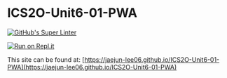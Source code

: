 # ICS2O-Unit6-01-PWA

[![GitHub's Super Linter](https://github.com/jaejun-lee06/ICS2O-Unit6-01-PWA/workflows/GitHub's%20Super%20Linter/badge.svg)](https://github.com/jaejun-lee06/ICS2O-Unit6-01-PWA/actions)

[![Run on Repl.it](https://repl.it/badge/github/jaejun-lee06/ICS2O-Unit6-01-PWA)](https://repl.it/github/jaejun-lee06/ICS2O-Unit6-01-PWA)

This site can be found at: [https://jaejun-lee06.github.io/ICS2O-Unit6-01-PWA](https://jaejun-lee06.github.io/ICS2O-Unit6-01-PWA)
